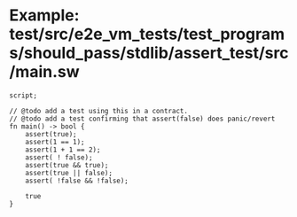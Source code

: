 # Example: test/src/e2e_vm_tests/test_programs/should_pass/stdlib/assert_test/src/main.sw

```sway
script;

// @todo add a test using this in a contract.
// @todo add a test confirming that assert(false) does panic/revert
fn main() -> bool {
    assert(true);
    assert(1 == 1);
    assert(1 + 1 == 2);
    assert( ! false);
    assert(true && true);
    assert(true || false);
    assert( !false && !false);

    true
}

```

